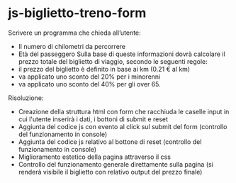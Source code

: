 # js-biglietto-treno-form

Scrivere un programma che chieda all’utente:
- Il numero di chilometri da percorrere
- Età del passeggero
Sulla base di queste informazioni dovrà calcolare il prezzo totale del biglietto di viaggio, secondo le seguenti regole:
- il prezzo del biglietto è definito in base ai km (0.21 € al km)
- va applicato uno sconto del 20% per i minorenni
- va applicato uno sconto del 40% per gli over 65.

Risoluzione:
- Creazione della struttura html con form che racchiuda le caselle input in cui l'utente inserirà i dati, i bottoni di submit e reset
- Aggiunta del codice js con evento al click sul submit del form (controllo del funzionamento in console)
- Aggiunta del codice js relativo al bottone di reset (controllo del funzionamento in console)
- Miglioramento estetico della pagina attraverso il css
- Controllo del funzionamento generale direttamente sulla pagina (si renderà visibile il biglietto con relativo output del prezzo finale)
